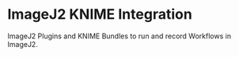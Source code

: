 ImageJ2 KNIME Integration
========================

ImageJ2 Plugins and KNIME Bundles to run and record Workflows in ImageJ2.
